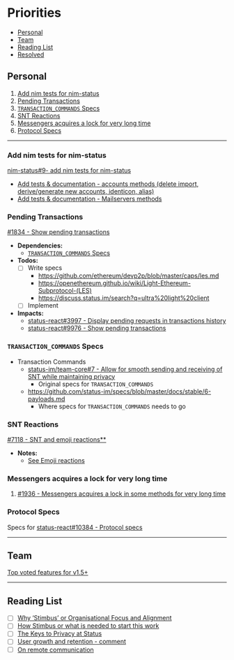 # Priorities

- [Personal](#personal)
- [Team](#team)
- [Reading List](#reading-list)
- [Resolved](./RESOLVED.md)

## Personal

1. [Add nim tests for nim-status](#add-nim-tests-for-nim-status)
1. [Pending Transactions](#pending-transactions)
1. [`TRANSACTION_COMMANDS` Specs](#transaction_commands-specs)
1. [SNT Reactions](#snt-reactions)
1. [Messengers acquires a lock for very long time](#messengers-acquires-a-lock-for-very-long-time)
1. [Protocol Specs](#protocol-specs)

---

### Add nim tests for nim-status

[nim-status#9- add nim tests for nim-status](https://github.com/status-im/nim-status/issues/9)

- [Add tests & documentation - accounts methods (delete import, derive/generate new accounts, identicon, alias)](https://github.com/status-im/nim-status/issues/15)
- [Add tests & documentation - Mailservers methods](https://github.com/status-im/nim-status/issues/18)

### Pending Transactions

[#1834 - Show pending transactions](https://github.com/status-im/status-go/issues/1834)

- **Dependencies:**
  - [`TRANSACTION_COMMANDS` Specs](#3-transaction_commands-specs)
- **Todos:**
  - [ ] Write specs
    - https://github.com/ethereum/devp2p/blob/master/caps/les.md
    - https://openethereum.github.io/wiki/Light-Ethereum-Subprotocol-(LES)
    - https://discuss.status.im/search?q=ultra%20light%20client
  - [ ] Implement
- **Impacts:**
  - [status-react#3997 - Display pending requests in transactions history](https://github.com/status-im/status-react/issues/3997)
  - [status-react#9976 - Show pending transactions](https://github.com/status-im/status-react/issues/9976)

### `TRANSACTION_COMMANDS` Specs

- Transaction Commands
  - [status-im/team-core#7 - Allow for smooth sending and receiving of SNT while maintaining privacy](https://github.com/status-im/team-core/pull/7)
    - Original specs for `TRANSACTION_COMMANDS` 
  - https://github.com/status-im/specs/blob/master/docs/stable/6-payloads.md
    - Where specs for `TRANSACTION_COMMANDS` needs to go

### SNT Reactions

[#7118 - SNT and emoji reactions**](https://github.com/status-im/status-react/issues/7118)

- **Notes:**
  - [See Emoji reactions](#4-emoji-reactions)

### Messengers acquires a lock for very long time

1) [#1936 - Messengers acquires a lock in some methods for very long time](https://github.com/status-im/status-go/issues/1936)


### Protocol Specs

Specs for [status-react#10384 - Protocol specs](https://github.com/status-im/status-react/issues/10384)

---

## Team

[Top voted features for v1.5+](https://discuss.status.im/t/roadmap-planning/1399/38)

---

## Reading List

- [ ] [Why ‘Stimbus’ or Organisational Focus and Alignment](https://discuss.status.im/t/why-stimbus-or-organisational-focus-and-alignment/1753)
- [ ] [How Stimbus or what is needed to start this work](https://discuss.status.im/t/how-stimbus-or-what-is-needed-to-start-this-work/1754)
- [ ] [The Keys to Privacy at Status](https://docs.google.com/document/d/1r8tHGYiWw1__uy8b-T8FMrf-VACXJeV4yPMheEpRXsQ/edit#heading=h.foffmq12en67)
- [ ] [User growth and retention - comment](https://discuss.status.im/t/user-growth-and-retention/1782/23)
- [ ] [On remote communication](https://discuss.status.im/t/on-remote-communication/1819)
